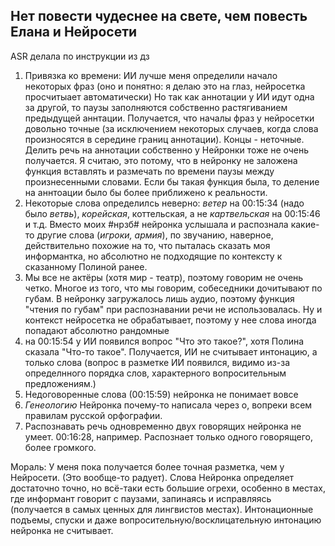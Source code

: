 ## Нет повести чудеснее на свете, чем повесть Елана и Нейросети

ASR делала по инструкции из дз

1. Привязка ко времени:
ИИ лучше меня определили начало некоторых фраз (оно и понятно: я делаю это на глаз, нейросетка просчитыает автоматически)
Но так как аннотации у ИИ идут одна за другой, то паузы заполняются собственно растягиванием предыдущей аннтации. Получается, что началы фраз у нейросетки довольно точные (за исключением некоторых случаев, когда слова произносятся в середине границ аннотации). Концы - неточные. Делить речь на аннотации собственно у Нейронки тоже не очень получается. Я считаю, это потому, что в нейронку не заложена функция вставлять и размечать по времени паузы между произнесенными словами. Если бы такая функция была, то деление на аннтоации было бы более приближено к реальности.
2. Некоторые слова определилсь неверно: *ветер* на 00:15:34 (надо было *ветвь*), *корейская*, коттельская, а не *картвельская* на 00:15:46 и т.д. Вместо моих #нрзб# нейронка услышала и распознала какие-то другие слова (*игроки, армия*), по звучанию, наверное, действительно похожие на то, что пыталась сказать моя информантка, но абсолютно не подходящие по контексту к сказанному Полиной ранее.
3. Мы все не актёры (хотя мир - театр), поэтому говорим не очень четко. Многое из того, что мы говорим, собеседники дочитывают по губам. В нейронку загружалось лишь аудио, поэтому функция "чтения по губам" при распознавании речи не использовалась. Ну и контекст нейросетка не обрабатывает, поэтому у нее слова иногда попадают абсолютно рандомные
4. на 00:15:54 у ИИ появился вопрос "Что это такое?", хотя Полина сказала "Что-то такое". Получается, ИИ не считывает интонацию, а только слова (вопрос в разметке ИИ появился, видимо из-за определнного порядка слов, характерного вопросительным предложениям.)
5. Недоговоренные слова (00:15:59) нейронка не понимает вовсе
6. *Генеологию* Нейронка почему-то написала через о, вопреки всем правилам русской орфографии. 
7. Распознавать речь одновременно двух говорящих нейронка не умеет. 00:16:28, например. Распознает только одного говорящего, более громкого.

Мораль:
У меня пока получается более точная разметка, чем у Нейросети. (Это вообще-то радует). Слова Нейронка определяет достаточно точно, но всё-таки есть большие огрехи, особенно в местах, где информант говорит с паузами, запинаясь и исправляясь (получается в самых ценных для лингвистов местах). Интонационные подъемы, спуски и даже вопросительную/восклицательную интонацию нейронка не считывает. 
